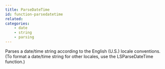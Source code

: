 ```yaml
---
title: ParseDateTime
id: function-parsedatetime
related:
categories:
    - date
    - string
    - parsing
---
```


Parses a date/time string according to the English (U.S.)
        locale conventions. (To format a date/time string for other
        locales, use the LSParseDateTime function.)